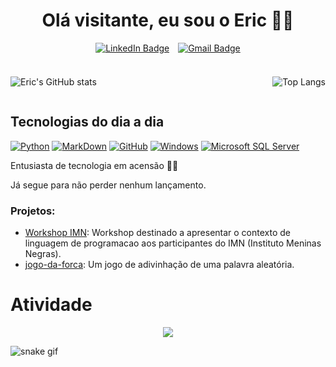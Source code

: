 <h1 align="center">Olá visitante, eu sou o Eric 🖖🏾</h1>
<div align="center">
  <a href="https://www.linkedin.com/in/eric-sh/" style="display: inline-block; margin-right: 10px;">
    <img src="https://img.shields.io/badge/LinkedIn-0077B5?style=for-the-badge&logo=linkedin&logoColor=white" alt="LinkedIn Badge" />
  </a> <a href="mailto:ericshantos13@gmail.com" style="display: inline-block;">
    <img src="https://img.shields.io/badge/Gmail-D14836?style=for-the-badge&logo=gmail&logoColor=white" alt="Gmail Badge" />
  </a>
</div>

### 

<div align="left" style="display: flex; justify-content: space-between"> 

<div>

![Eric's GitHub stats](https://github-readme-stats.vercel.app/api?username=ericshantos&show_icons=true&theme=radical)
</div>

<div>

![Top Langs](https://github-readme-stats.vercel.app/api/top-langs/?username=ericshantos&layout=donut)
</div>

</div>

## Tecnologias do dia a dia

[![Python](https://img.shields.io/badge/Python-14354C?style=for-the-badge&logo=python&logoColor=white)](https://www.python.org/)
[![MarkDown](https://img.shields.io/badge/Markdown-000000?style=for-the-badge&logo=markdown&logoColor=white)](https://www.markdownguide.org/)
[![GitHub](https://img.shields.io/badge/GitHub-100000?style=for-the-badge&logo=github&logoColor=white)](https://github.com/)
[![Windows](https://img.shields.io/badge/Windows-0078D6?style=for-the-badge&logo=windows&logoColor=white)](https://www.microsoft.com/pt-br/download/windows)
[![Microsoft SQL Server](https://img.shields.io/badge/Microsoft_SQL_Server-CC2927?style=for-the-badge&logo=microsoft-sql-server&logoColor=white)](https://www.microsoft.com/pt-br/sql-server/sql-server-2022)

Entusiasta de tecnologia em acensão 🚀🚀

Já segue para não perder nenhum lançamento.

###  Projetos:

- [Workshop IMN](https://github.com/ericshantos/workshop-introducao-linguagem-de-programacao): Workshop destinado a apresentar o contexto de linguagem de programacao aos participantes do IMN (Instituto Meninas Negras).
- [jogo-da-forca](https://github.com/ericshantos/jogo-da-forca): Um jogo de adivinhação de uma palavra aleatória.

<h1>Atividade</h1>
<!-- visitors count  -->

<p align="center" >   
  <img src="https://profile-counter.glitch.me/ericshantos/count.svg" />  
</p>

<!-- github workflow  -->

![snake gif](https://github.com/ericshantos/ericshantos/blob/output/github-contribution-grid-snake.gif)
